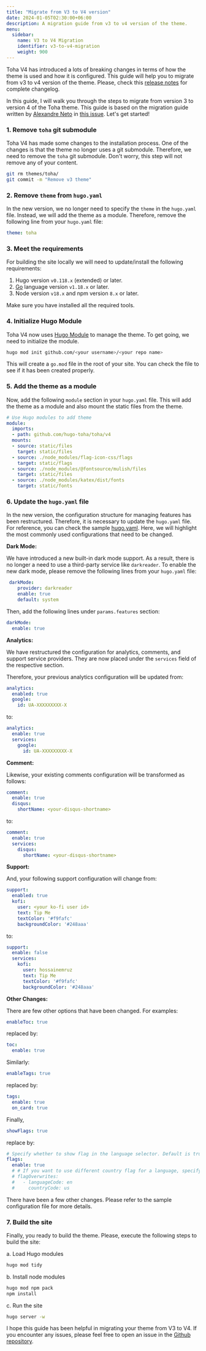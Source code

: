 ```yaml
---
title: "Migrate from V3 to V4 version"
date: 2024-01-05T02:30:00+06:00
description: A migration guide from v3 to v4 version of the theme.
menu:
  sidebar:
    name: V3 to V4 Migration
    identifier: v3-to-v4-migration
    weight: 900
---
```


Toha V4 has introduced a lots of breaking changes in terms of how the theme is used and how it is configured. This guide will help you to migrate from v3 to v4 version of the theme. Please, check this [release notes](https://github.com/hugo-toha/toha/releases/tag/v4.0.0) for complete changelog.

In this guide, I will walk you through the steps to migrate from version 3 to version 4 of the Toha theme. This guide is based on the migration guide written by [Alexandre Neto](https://github.com/SrNetoChan) in [this issue](https://github.com/hugo-toha/toha/issues/852). Let's get started!

### 1. Remove `toha` git submodule

Toha V4 has made some changes to the installation process. One of the changes is that the theme no longer uses a git submodule. Therefore, we need to remove the `toha` git submodule. Don't worry, this step will not remove any of your content.

```bash
git rm themes/toha/
git commit -m "Remove v3 theme"
```

### 2. Remove `theme` from `hugo.yaml`

In the new version, we no longer need to specify the `theme` in the `hugo.yaml` file. Instead, we will add the theme as a module. Therefore, remove the following line from your `hugo.yaml` file:

```yaml
theme: toha
```

### 3. Meet the requirements

For building the site locally we will need to update/install the following requirements:

1. Hugo version `v0.118.x` (extended) or later.
2. [Go](https://go.dev/doc/install) language version `v1.18.x` or later.
3. Node version `v18.x` and npm version `8.x` or later.

Make sure you have installed all the required tools.

### 4. Initialize Hugo Module

Toha V4 now uses [Hugo Module](https://gohugo.io/hugo-modules/) to manage the theme. To get going, we need to initialize the module.

```bash
hugo mod init github.com/<your username>/<your repo name>
```

This will create a `go.mod` file in the root of your site. You can check the file to see if it has been created properly.

### 5. Add the theme as a module

Now, add the following `module` section in your `hugo.yaml` file. This will add the theme as a module and also mount the static files from the theme.

```yaml
# Use Hugo modules to add theme
module:
  imports:
  - path: github.com/hugo-toha/toha/v4
  mounts:
  - source: static/files
    target: static/files
  - source: ./node_modules/flag-icon-css/flags
    target: static/flags
  - source: ./node_modules/@fontsource/mulish/files
    target: static/files
  - source: ./node_modules/katex/dist/fonts
    target: static/fonts
```

### 6. Update the `hugo.yaml` file

In the new version, the configuration structure for managing features has been restructured. Therefore, it is necessary to update the `hugo.yaml` file. For reference, you can check the sample [hugo.yaml](https://github.com/hugo-toha/hugo-toha.github.io/blob/main/hugo.yaml). Here, we will highlight the most commonly used configurations that need to be changed.

**Dark Mode:**

We have introduced a new built-in dark mode support. As a result, there is no longer a need to use a third-party service like `darkreader`. To enable the new dark mode, please remove the following lines from your `hugo.yaml` file:

```yaml
 darkMode:
    provider: darkreader
    enable: true
    default: system
```

Then, add the following lines under `params.features` section:

```yaml
darkMode:
  enable: true
```

**Analytics:**

We have restructured the configuration for analytics, comments, and support service providers. They are now placed under the `services` field of the respective section.

Therefore, your previous analytics configuration will be updated from:

```yaml
analytics:
  enabled: true
  google:
    id: UA-XXXXXXXXX-X
```

to:

```yaml
analytics:
  enable: true
  services:
    google:
      id: UA-XXXXXXXXX-X
```

**Comment:**

Likewise, your existing comments configuration will be transformed as follows:

```yaml
comment:
  enable: true
  disqus:
    shortName: <your-disqus-shortname>
```

to:
  
```yaml
comment:
  enable: true
  services:
    disqus:
      shortName: <your-disqus-shortname>
```

**Support:**

And, your following support configuration will change from:

```yaml
support:
  enabled: true
  kofi:
    user: <your ko-fi user id>
    text: Tip Me
    textColor: '#f9fafc'
    backgroundColor: '#248aaa'
```

to:

```yaml
support:
  enable: false
  services:
    kofi:
      user: hossainemruz
      text: Tip Me
      textColor: '#f9fafc'
      backgroundColor: '#248aaa'
```

**Other Changes:**

There are few other options that have been changed. For examples:

```yaml
enableToc: true
```

replaced by:

```yaml
toc:
  enable: true
```

Similarly:

```yaml
enableTags: true
```

replaced by:

```yaml
tags:
  enable: true
  on_card: true
```

Finally,

```yaml
showFlags: true
```

replace by:

```yaml
# Specify whether to show flag in the language selector. Default is true.
flags:
  enable: true
  # # If you want to use different country flag for a language, specify them here.
  # flagOverwrites:
  #   - languageCode: en
  #     countryCode: us

```

There have been a few other changes. Please refer to the sample configuration file for more details.

### 7. Build the site

Finally, you ready to build the theme. Please, execute the following steps to build the site:

a. Load Hugo modules

```bash
hugo mod tidy
```

b. Install node modules

```bash
hugo mod npm pack
npm install
```

c. Run the site

```bash
hugo server -w
```

I hope this guide has been helpful in migrating your theme from V3 to V4. If you encounter any issues, please feel free to open an issue in the [Github repository](https://github.com/hugo-toha/toha).
